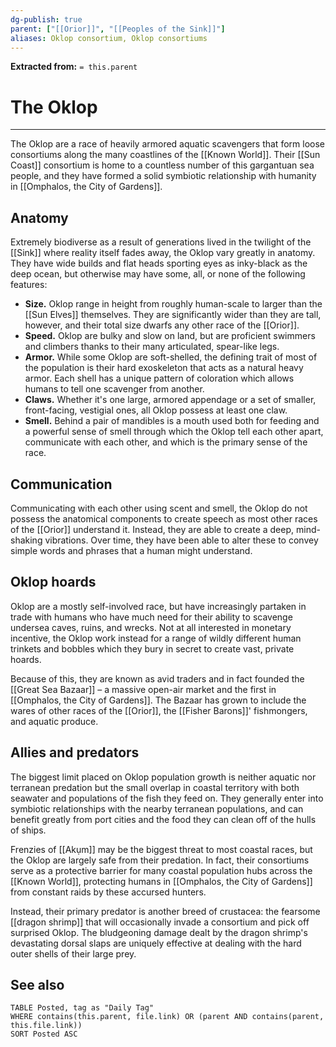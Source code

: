 ```yaml
---
dg-publish: true
parent: ["[[Orior]]", "[[Peoples of the Sink]]"]
aliases: Oklop consortium, Oklop consortiums
---
```

**Extracted from:** `= this.parent`
# The Oklop

---

The Oklop are a race of heavily armored aquatic scavengers that form loose consortiums along the many coastlines of the [[Known World]]. Their [[Sun Coast]] consortium is home to a countless number of this gargantuan sea people, and they have formed a solid symbiotic relationship with humanity in [[Omphalos, the City of Gardens]].

## Anatomy

Extremely biodiverse as a result of generations lived in the twilight of the [[Sink]] where reality itself fades away, the Oklop vary greatly in anatomy. They have wide builds and flat heads sporting eyes as inky-black as the deep ocean, but otherwise may have some, all, or none of the following features:

- **Size.** Oklop range in height from roughly human-scale to larger than the [[Sun Elves]] themselves. They are significantly wider than they are tall, however, and their total size dwarfs any other race of the [[Orior]].
- **Speed.** Oklop are bulky and slow on land, but are proficient swimmers and climbers thanks to their many articulated, spear-like legs.
- **Armor.** While some Oklop are soft-shelled, the defining trait of most of the population is their hard exoskeleton that acts as a natural heavy armor. Each shell has a unique pattern of coloration which allows humans to tell one scavenger from another.
- **Claws.** Whether it's one large, armored appendage or a set of smaller, front-facing, vestigial ones, all Oklop possess at least one claw.
- **Smell.** Behind a pair of mandibles is a mouth used both for feeding and a powerful sense of smell through which the Oklop tell each other apart, communicate with each other, and which is the primary sense of the race.

## Communication

Communicating with each other using scent and smell, the Oklop do not possess the anatomical components to create speech as most other races of the [[Orior]] understand it. Instead, they are able to create a deep, mind-shaking vibrations. Over time, they have been able to alter these to convey simple words and phrases that a human might understand.

## Oklop hoards

Oklop are a mostly self-involved race, but have increasingly partaken in trade with humans who have much need for their ability to scavenge undersea caves, ruins, and wrecks. Not at all interested in monetary incentive, the Oklop work instead for a range of wildly different human trinkets and bobbles which they bury in secret to create vast, private hoards.

Because of this, they are known as avid traders and in fact founded the [[Great Sea Bazaar]] – a massive open-air market and the first in [[Omphalos, the City of Gardens]]. The Bazaar has grown to include the wares of other races of the [[Orior]], the [[Fisher Barons]]' fishmongers, and aquatic produce.

## Allies and predators

The biggest limit placed on Oklop population growth is neither aquatic nor terranean predation but the small overlap in coastal territory with both seawater and populations of the fish they feed on. They generally enter into symbiotic relationships with the nearby terranean populations, and can benefit greatly from port cities and the food they can clean off of the hulls of ships.

Frenzies of [[Akụm]] may be the biggest threat to most coastal races, but the Oklop are largely safe from their predation. In fact, their consortiums serve as a protective barrier for many coastal population hubs across the [[Known World]], protecting humans in [[Omphalos, the City of Gardens]] from constant raids by these accursed hunters.

Instead, their primary predator is another breed of crustacea: the fearsome [[dragon shrimp]] that will occasionally invade a consortium and pick off surprised Oklop. The bludgeoning damage dealt by the dragon shrimp's devastating dorsal slaps are uniquely effective at dealing with the hard outer shells of their large prey.

## See also

```dataview
TABLE Posted, tag as "Daily Tag"
WHERE contains(this.parent, file.link) OR (parent AND contains(parent, this.file.link))
SORT Posted ASC
```